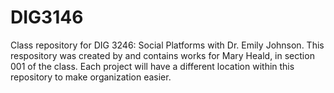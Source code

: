 # DIG3146
Class repository for DIG 3246: Social Platforms with Dr. Emily Johnson.
This respository was created by and contains works for Mary Heald, in section 001 of the class. 
Each project will have a different location within this repository to make organization easier.

